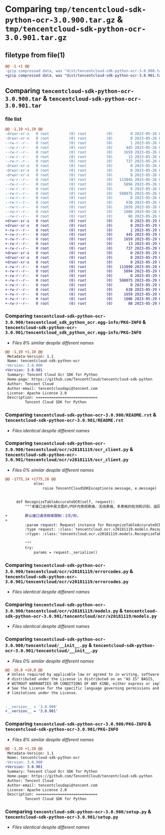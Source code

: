 # Comparing `tmp/tencentcloud-sdk-python-ocr-3.0.900.tar.gz` & `tmp/tencentcloud-sdk-python-ocr-3.0.901.tar.gz`

## filetype from file(1)

```diff
@@ -1 +1 @@
-gzip compressed data, was "dist/tencentcloud-sdk-python-ocr-3.0.900.tar", last modified: Fri May 26 02:24:22 2023, max compression
+gzip compressed data, was "dist/tencentcloud-sdk-python-ocr-3.0.901.tar", last modified: Mon May 29 02:33:17 2023, max compression
```

## Comparing `tencentcloud-sdk-python-ocr-3.0.900.tar` & `tencentcloud-sdk-python-ocr-3.0.901.tar`

### file list

```diff
@@ -1,19 +1,19 @@
-drwxr-xr-x   0 root         (0) root         (0)        0 2023-05-26 02:24:22.000000 tencentcloud-sdk-python-ocr-3.0.900/
-drwxr-xr-x   0 root         (0) root         (0)        0 2023-05-26 02:24:22.000000 tencentcloud-sdk-python-ocr-3.0.900/tencentcloud_sdk_python_ocr.egg-info/
--rw-r--r--   0 root         (0) root         (0)        1 2023-05-26 02:24:22.000000 tencentcloud-sdk-python-ocr-3.0.900/tencentcloud_sdk_python_ocr.egg-info/dependency_links.txt
--rw-r--r--   0 root         (0) root         (0)      445 2023-05-26 02:24:22.000000 tencentcloud-sdk-python-ocr-3.0.900/tencentcloud_sdk_python_ocr.egg-info/SOURCES.txt
--rw-r--r--   0 root         (0) root         (0)     1659 2023-05-26 02:24:22.000000 tencentcloud-sdk-python-ocr-3.0.900/tencentcloud_sdk_python_ocr.egg-info/PKG-INFO
--rw-r--r--   0 root         (0) root         (0)       13 2023-05-26 02:24:22.000000 tencentcloud-sdk-python-ocr-3.0.900/tencentcloud_sdk_python_ocr.egg-info/top_level.txt
--rw-r--r--   0 root         (0) root         (0)      737 2023-05-26 02:24:22.000000 tencentcloud-sdk-python-ocr-3.0.900/README.rst
-drwxr-xr-x   0 root         (0) root         (0)        0 2023-05-26 02:24:22.000000 tencentcloud-sdk-python-ocr-3.0.900/tencentcloud/
-drwxr-xr-x   0 root         (0) root         (0)        0 2023-05-26 02:24:22.000000 tencentcloud-sdk-python-ocr-3.0.900/tencentcloud/ocr/
-drwxr-xr-x   0 root         (0) root         (0)        0 2023-05-26 02:24:22.000000 tencentcloud-sdk-python-ocr-3.0.900/tencentcloud/ocr/v20181119/
--rw-r--r--   0 root         (0) root         (0)   113845 2023-05-26 02:24:22.000000 tencentcloud-sdk-python-ocr-3.0.900/tencentcloud/ocr/v20181119/ocr_client.py
--rw-r--r--   0 root         (0) root         (0)     5894 2023-05-26 02:24:22.000000 tencentcloud-sdk-python-ocr-3.0.900/tencentcloud/ocr/v20181119/errorcodes.py
--rw-r--r--   0 root         (0) root         (0)        0 2023-05-26 02:24:22.000000 tencentcloud-sdk-python-ocr-3.0.900/tencentcloud/ocr/v20181119/__init__.py
--rw-r--r--   0 root         (0) root         (0)   508075 2023-05-26 02:24:22.000000 tencentcloud-sdk-python-ocr-3.0.900/tencentcloud/ocr/v20181119/models.py
--rw-r--r--   0 root         (0) root         (0)        0 2023-05-26 02:24:22.000000 tencentcloud-sdk-python-ocr-3.0.900/tencentcloud/ocr/__init__.py
--rw-r--r--   0 root         (0) root         (0)      630 2023-05-26 02:24:22.000000 tencentcloud-sdk-python-ocr-3.0.900/tencentcloud/__init__.py
--rw-r--r--   0 root         (0) root         (0)     1659 2023-05-26 02:24:22.000000 tencentcloud-sdk-python-ocr-3.0.900/PKG-INFO
--rw-r--r--   0 root         (0) root         (0)     1006 2023-05-26 02:24:22.000000 tencentcloud-sdk-python-ocr-3.0.900/setup.py
--rw-r--r--   0 root         (0) root         (0)       88 2023-05-26 02:24:22.000000 tencentcloud-sdk-python-ocr-3.0.900/setup.cfg
+drwxr-xr-x   0 root         (0) root         (0)        0 2023-05-29 02:33:17.000000 tencentcloud-sdk-python-ocr-3.0.901/
+drwxr-xr-x   0 root         (0) root         (0)        0 2023-05-29 02:33:17.000000 tencentcloud-sdk-python-ocr-3.0.901/tencentcloud_sdk_python_ocr.egg-info/
+-rw-r--r--   0 root         (0) root         (0)        1 2023-05-29 02:33:17.000000 tencentcloud-sdk-python-ocr-3.0.901/tencentcloud_sdk_python_ocr.egg-info/dependency_links.txt
+-rw-r--r--   0 root         (0) root         (0)      445 2023-05-29 02:33:17.000000 tencentcloud-sdk-python-ocr-3.0.901/tencentcloud_sdk_python_ocr.egg-info/SOURCES.txt
+-rw-r--r--   0 root         (0) root         (0)     1659 2023-05-29 02:33:17.000000 tencentcloud-sdk-python-ocr-3.0.901/tencentcloud_sdk_python_ocr.egg-info/PKG-INFO
+-rw-r--r--   0 root         (0) root         (0)       13 2023-05-29 02:33:17.000000 tencentcloud-sdk-python-ocr-3.0.901/tencentcloud_sdk_python_ocr.egg-info/top_level.txt
+-rw-r--r--   0 root         (0) root         (0)      737 2023-05-29 02:33:17.000000 tencentcloud-sdk-python-ocr-3.0.901/README.rst
+drwxr-xr-x   0 root         (0) root         (0)        0 2023-05-29 02:33:17.000000 tencentcloud-sdk-python-ocr-3.0.901/tencentcloud/
+drwxr-xr-x   0 root         (0) root         (0)        0 2023-05-29 02:33:17.000000 tencentcloud-sdk-python-ocr-3.0.901/tencentcloud/ocr/
+drwxr-xr-x   0 root         (0) root         (0)        0 2023-05-29 02:33:17.000000 tencentcloud-sdk-python-ocr-3.0.901/tencentcloud/ocr/v20181119/
+-rw-r--r--   0 root         (0) root         (0)   113899 2023-05-29 02:33:17.000000 tencentcloud-sdk-python-ocr-3.0.901/tencentcloud/ocr/v20181119/ocr_client.py
+-rw-r--r--   0 root         (0) root         (0)     5894 2023-05-29 02:33:17.000000 tencentcloud-sdk-python-ocr-3.0.901/tencentcloud/ocr/v20181119/errorcodes.py
+-rw-r--r--   0 root         (0) root         (0)        0 2023-05-29 02:33:17.000000 tencentcloud-sdk-python-ocr-3.0.901/tencentcloud/ocr/v20181119/__init__.py
+-rw-r--r--   0 root         (0) root         (0)   508075 2023-05-29 02:33:17.000000 tencentcloud-sdk-python-ocr-3.0.901/tencentcloud/ocr/v20181119/models.py
+-rw-r--r--   0 root         (0) root         (0)        0 2023-05-29 02:33:17.000000 tencentcloud-sdk-python-ocr-3.0.901/tencentcloud/ocr/__init__.py
+-rw-r--r--   0 root         (0) root         (0)      630 2023-05-29 02:33:17.000000 tencentcloud-sdk-python-ocr-3.0.901/tencentcloud/__init__.py
+-rw-r--r--   0 root         (0) root         (0)     1659 2023-05-29 02:33:17.000000 tencentcloud-sdk-python-ocr-3.0.901/PKG-INFO
+-rw-r--r--   0 root         (0) root         (0)     1006 2023-05-29 02:33:17.000000 tencentcloud-sdk-python-ocr-3.0.901/setup.py
+-rw-r--r--   0 root         (0) root         (0)       88 2023-05-29 02:33:17.000000 tencentcloud-sdk-python-ocr-3.0.901/setup.cfg
```

### Comparing `tencentcloud-sdk-python-ocr-3.0.900/tencentcloud_sdk_python_ocr.egg-info/PKG-INFO` & `tencentcloud-sdk-python-ocr-3.0.901/tencentcloud_sdk_python_ocr.egg-info/PKG-INFO`

 * *Files 8% similar despite different names*

```diff
@@ -1,10 +1,10 @@
 Metadata-Version: 1.1
 Name: tencentcloud-sdk-python-ocr
-Version: 3.0.900
+Version: 3.0.901
 Summary: Tencent Cloud Ocr SDK for Python
 Home-page: https://github.com/TencentCloud/tencentcloud-sdk-python
 Author: Tencent Cloud
 Author-email: tencentcloudapi@tencent.com
 License: Apache License 2.0
 Description: ============================
         Tencent Cloud SDK for Python
```

### Comparing `tencentcloud-sdk-python-ocr-3.0.900/README.rst` & `tencentcloud-sdk-python-ocr-3.0.901/README.rst`

 * *Files identical despite different names*

### Comparing `tencentcloud-sdk-python-ocr-3.0.900/tencentcloud/ocr/v20181119/ocr_client.py` & `tencentcloud-sdk-python-ocr-3.0.901/tencentcloud/ocr/v20181119/ocr_client.py`

 * *Files 0% similar despite different names*

```diff
@@ -1775,14 +1775,16 @@
             else:
                 raise TencentCloudSDKException(e.message, e.message)
 
 
     def RecognizeTableAccurateOCR(self, request):
         """本接口支持中英文图片/PDF内常规表格、无线表格、多表格的检测和识别，返回每个单元格的文字内容，支持旋转的表格图片识别，且支持将识别结果保存为 Excel 格式。识别效果比表格识别V2更好，覆盖场景更加广泛，对表格难例场景，如无线表格、嵌套表格（有线表格中包含无线表格）的识别效果均优于表格识别V2。点击[立即体验](https://cloud.tencent.com/product/smart-ocr)。
 
+        默认接口请求频率限制：2次/秒。
+
         :param request: Request instance for RecognizeTableAccurateOCR.
         :type request: :class:`tencentcloud.ocr.v20181119.models.RecognizeTableAccurateOCRRequest`
         :rtype: :class:`tencentcloud.ocr.v20181119.models.RecognizeTableAccurateOCRResponse`
 
         """
         try:
             params = request._serialize()
```

### Comparing `tencentcloud-sdk-python-ocr-3.0.900/tencentcloud/ocr/v20181119/errorcodes.py` & `tencentcloud-sdk-python-ocr-3.0.901/tencentcloud/ocr/v20181119/errorcodes.py`

 * *Files identical despite different names*

### Comparing `tencentcloud-sdk-python-ocr-3.0.900/tencentcloud/ocr/v20181119/models.py` & `tencentcloud-sdk-python-ocr-3.0.901/tencentcloud/ocr/v20181119/models.py`

 * *Files identical despite different names*

### Comparing `tencentcloud-sdk-python-ocr-3.0.900/tencentcloud/__init__.py` & `tencentcloud-sdk-python-ocr-3.0.901/tencentcloud/__init__.py`

 * *Files 0% similar despite different names*

```diff
@@ -10,8 +10,8 @@
 # Unless required by applicable law or agreed to in writing, software
 # distributed under the License is distributed on an "AS IS" BASIS,
 # WITHOUT WARRANTIES OR CONDITIONS OF ANY KIND, either express or implied.
 # See the License for the specific language governing permissions and
 # limitations under the License.
 
 
-__version__ = '3.0.900'
+__version__ = '3.0.901'
```

### Comparing `tencentcloud-sdk-python-ocr-3.0.900/PKG-INFO` & `tencentcloud-sdk-python-ocr-3.0.901/PKG-INFO`

 * *Files 8% similar despite different names*

```diff
@@ -1,10 +1,10 @@
 Metadata-Version: 1.1
 Name: tencentcloud-sdk-python-ocr
-Version: 3.0.900
+Version: 3.0.901
 Summary: Tencent Cloud Ocr SDK for Python
 Home-page: https://github.com/TencentCloud/tencentcloud-sdk-python
 Author: Tencent Cloud
 Author-email: tencentcloudapi@tencent.com
 License: Apache License 2.0
 Description: ============================
         Tencent Cloud SDK for Python
```

### Comparing `tencentcloud-sdk-python-ocr-3.0.900/setup.py` & `tencentcloud-sdk-python-ocr-3.0.901/setup.py`

 * *Files identical despite different names*

